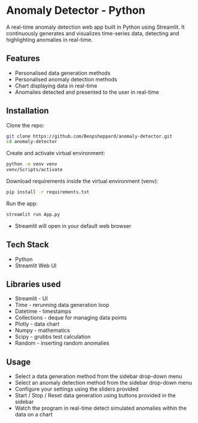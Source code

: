 # Anomaly Detector - Python
A real-time anomaly detection web app built in Python using Streamlit. It continuously generates and visualizes time-series data, detecting and highlighting anomalies in real-time.

## Features
 - Personalised data generation methods
 - Personalised anomaly detection methods
 - Chart displaying data in real-time
 - Anomalies detected and presented to the user in real-time

## Installation
Clone the repo:
```bash
git clone https://github.com/Benpsheppard/anomaly-detector.git
cd anomaly-detector
```
Create and activate virtual environment:
```bash
python -m venv venv
venv/Scripts/activate
```
Download requirements inside the virtual environment (venv):
```bash
pip install -r requirements.txt
```
Run the app:
```bash
streamlit run App.py
```
- Streamlit will open in your default web browser

## Tech Stack
- Python
- Streamlit Web UI

## Libraries used
- Streamlit - UI
- Time - rerunning data generation loop
- Datetime - timestamps
- Collections - deque for managing data points
- Plotly - data chart
- Numpy - mathematics
- Scipy - grubbs test calculation
- Random - inserting random anomalies

## Usage
- Select a data generation method from the sidebar drop-down menu
- Select an anomaly detection method from the sidebar drop-down menu
- Configure your settings using the sliders provided
- Start / Stop / Reset data generation using buttons provided in the sidebar
- Watch the program in real-time detect simulated anomalies within the data on a chart
